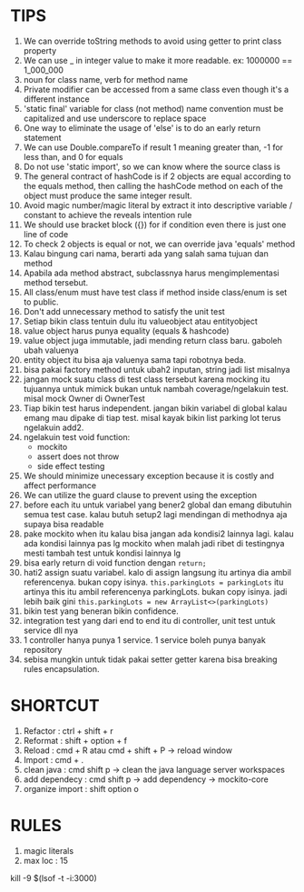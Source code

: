 # TIPS

1. We can override toString methods to avoid using getter to print class property
2. We can use _ in integer value to make it more readable. ex: 1000000 == 1_000_000
3. noun for class name, verb for method name
4. Private modifier can be accessed from a same class even though it's a different instance
5. 'static final' variable for class (not method) name convention must be capitalized and use underscore to replace space
6. One way to eliminate the usage of 'else' is to do an early return statement
7. We can use Double.compareTo if result 1 meaning greater than, -1 for less than, and 0 for equals
8. Do not use 'static import', so we can know where the source class is
9. The general contract of hashCode is if 2 objects are equal according to the equals method, then calling the hashCode method on each of the object must produce the same integer result.
10. Avoid magic number/magic literal by extract it into descriptive variable / constant to achieve the reveals intention rule
11. We should use bracket block ({}) for if condition even there is just one line of code
12. To check 2 objects is equal or not, we can override java 'equals' method
13. Kalau bingung cari nama, berarti ada yang salah sama tujuan dan method
14. Apabila ada method abstract, subclassnya harus mengimplementasi method tersebut.
15. All class/enum must have test class if method inside class/enum is set to public.
16. Don't add unnecessary method to satisfy the unit test
17. Setiap bikin class tentuin dulu itu valueobject atau entityobject
18. value object harus punya equality (equals & hashcode)
19. value object juga immutable, jadi mending return class baru. gaboleh ubah valuenya
20. entity object itu bisa aja valuenya sama tapi robotnya beda.
21. bisa pakai factory method untuk ubah2 inputan, string jadi list misalnya
22. jangan mock suatu class di test class tersebut karena mocking itu tujuannya untuk mimick bukan untuk nambah coverage/ngelakuin test. misal mock Owner di OwnerTest
23. Tiap bikin test harus independent. jangan bikin variabel di global kalau emang mau dipake di tiap test. misal kayak bikin list parking lot terus ngelakuin add2.
24. ngelakuin test void function:
    - mockito
    - assert does not throw
    - side effect testing
25. We should minimize unecessary exception because it is costly and affect performance
26. We can utilize the guard clause to prevent using the exception
27. before each itu untuk variabel yang bener2 global dan emang dibutuhin semua test case. kalau butuh setup2 lagi mendingan di methodnya aja supaya bisa readable
28. pake mockito when itu kalau bisa jangan ada kondisi2 lainnya lagi. kalau ada kondisi lainnya pas lg mockito when malah jadi ribet di testingnya mesti tambah test untuk kondisi lainnya lg
29. bisa early return di void function dengan `return;`
30. hati2 assign suatu variabel. kalo di assign langsung itu artinya dia ambil referencenya. bukan copy isinya.
    ```this.parkingLots = parkingLots```
    itu artinya this itu ambil referencenya parkingLots. bukan copy isinya. jadi lebih baik gini
    ```this.parkingLots = new ArrayList<>(parkingLots)```
31. bikin test yang beneran bikin confidence.
32. integration test yang dari end to end itu di controller, unit test untuk service dll nya
33. 1 controller hanya punya 1 service. 1 service boleh punya banyak repository
34. sebisa mungkin untuk tidak pakai setter getter karena bisa breaking rules encapsulation.

# SHORTCUT

1. Refactor : ctrl + shift + r
2. Reformat : shift + option + f
3. Reload : cmd + R atau cmd + shift + P -> reload window
4. Import : cmd + .
5. clean java : cmd shift p -> clean the java language server workspaces
6. add dependecy : cmd shift p -> add dependency ->  mockito-core
7. organize import : shift option o


# RULES
1. magic literals
2. max loc : 15

kill -9 $(lsof -t -i:3000)